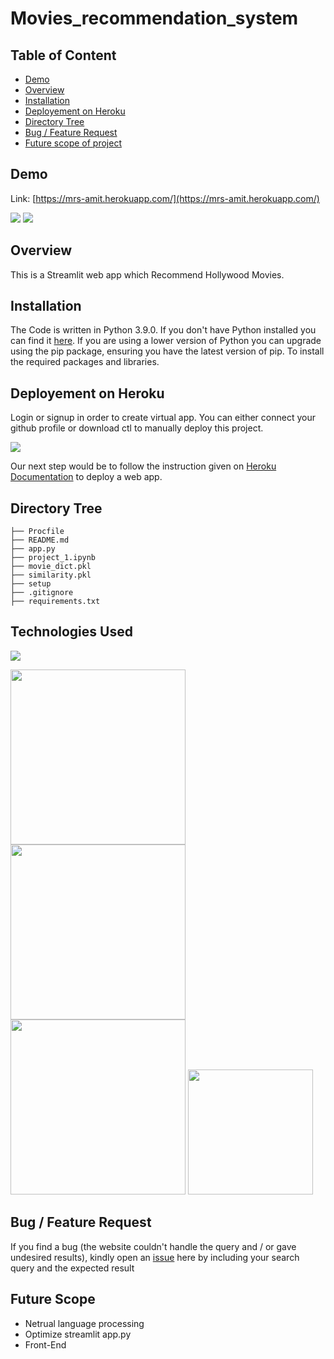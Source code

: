 # Movies_recommendation_system

## Table of Content
  * [Demo](#demo)
  * [Overview](#overview)
  * [Installation](#installation)
  * [Deployement on Heroku](#deployement-on-heroku)
  * [Directory Tree](#directory-tree)
  * [Bug / Feature Request](#bug---feature-request)
  * [Future scope of project](#future-scope)


## Demo
Link: [https://mrs-amit.herokuapp.com/](https://mrs-amit.herokuapp.com/)

[![](https://imgur.com/rGoFcoP.png)](https://mrs-amit.herokuapp.com/)
[![](https://imgur.com/9f5OzHi.png)](https://mrs-amit.herokuapp.com/)


## Overview
This is a Streamlit web app which Recommend Hollywood Movies.


## Installation
The Code is written in Python 3.9.0. If you don't have Python installed you can find it [here](https://www.python.org/downloads/). If you are using a lower version of Python you can upgrade using the pip package, ensuring you have the latest version of pip. To install the required packages and libraries.


## Deployement on Heroku
Login or signup in order to create virtual app. You can either connect your github profile or download ctl to manually deploy this project.

[![](https://imgur.com/dtOFJFh.png)](https://heroku.com)

Our next step would be to follow the instruction given on [Heroku Documentation](https://devcenter.heroku.com/articles/getting-started-with-python) to deploy a web app.

## Directory Tree 
```
├── Procfile
├── README.md
├── app.py
├── project_1.ipynb
├── movie_dict.pkl
├── similarity.pkl
├── setup
├── .gitignore
├── requirements.txt
```

## Technologies Used

![](https://forthebadge.com/images/badges/made-with-python.svg)

[<img target="_blank" src="https://miro.medium.com/max/1007/1*lQF-jVhavJ5Is3lJMa7HEw.png" width=280>](https://www.nltk.org/)[<img target="_blank" src="https://cdn.dribbble.com/users/5146260/screenshots/12905328/streamlit_4x.jpg" width=280>](https://docs.streamlit.io/)[<img target="_blank" src="https://www.pinclipart.com/picdir/big/367-3678882_python-logo-clipart-easy-pandas-python-logo-png.png" width=280>](https://pandas.pydata.org/)  [<img target="_blank" src="https://scikit-learn.org/stable/_static/scikit-learn-logo-small.png" width=200>](https://scikit-learn.org/stable/) 


## Bug / Feature Request

If you find a bug (the website couldn't handle the query and / or gave undesired results), kindly open an [issue](https://github.com/amitroyal8755/Movies_recommendation_system/issues) here by including your search query and the expected result

## Future Scope

* Netrual language processing
* Optimize streamlit  app.py
* Front-End 
